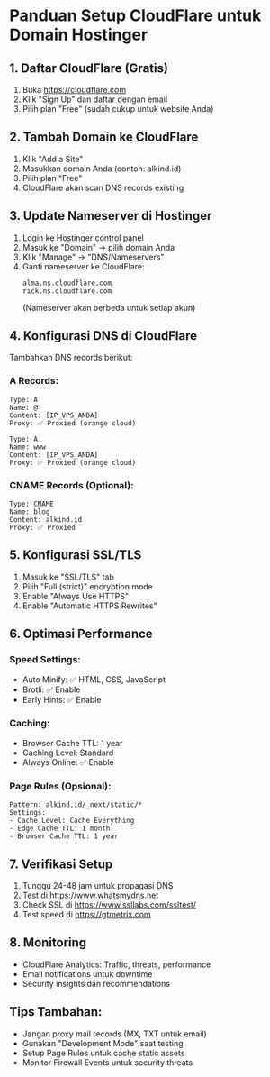 # Panduan Setup CloudFlare untuk Domain Hostinger

## 1. Daftar CloudFlare (Gratis)

1. Buka https://cloudflare.com
2. Klik "Sign Up" dan daftar dengan email
3. Pilih plan "Free" (sudah cukup untuk website Anda)

## 2. Tambah Domain ke CloudFlare

1. Klik "Add a Site"
2. Masukkan domain Anda (contoh: alkind.id)
3. Pilih plan "Free"
4. CloudFlare akan scan DNS records existing

## 3. Update Nameserver di Hostinger

1. Login ke Hostinger control panel
2. Masuk ke "Domain" → pilih domain Anda
3. Klik "Manage" → "DNS/Nameservers"
4. Ganti nameserver ke CloudFlare:
   ```
   alma.ns.cloudflare.com
   rick.ns.cloudflare.com
   ```
   (Nameserver akan berbeda untuk setiap akun)

## 4. Konfigurasi DNS di CloudFlare

Tambahkan DNS records berikut:

### A Records:

```
Type: A
Name: @
Content: [IP_VPS_ANDA]
Proxy: ✅ Proxied (orange cloud)

Type: A
Name: www
Content: [IP_VPS_ANDA]
Proxy: ✅ Proxied (orange cloud)
```

### CNAME Records (Optional):

```
Type: CNAME
Name: blog
Content: alkind.id
Proxy: ✅ Proxied
```

## 5. Konfigurasi SSL/TLS

1. Masuk ke "SSL/TLS" tab
2. Pilih "Full (strict)" encryption mode
3. Enable "Always Use HTTPS"
4. Enable "Automatic HTTPS Rewrites"

## 6. Optimasi Performance

### Speed Settings:

- Auto Minify: ✅ HTML, CSS, JavaScript
- Brotli: ✅ Enable
- Early Hints: ✅ Enable

### Caching:

- Browser Cache TTL: 1 year
- Caching Level: Standard
- Always Online: ✅ Enable

### Page Rules (Opsional):

```
Pattern: alkind.id/_next/static/*
Settings:
- Cache Level: Cache Everything
- Edge Cache TTL: 1 month
- Browser Cache TTL: 1 year
```

## 7. Verifikasi Setup

1. Tunggu 24-48 jam untuk propagasi DNS
2. Test di https://www.whatsmydns.net
3. Check SSL di https://www.ssllabs.com/ssltest/
4. Test speed di https://gtmetrix.com

## 8. Monitoring

- CloudFlare Analytics: Traffic, threats, performance
- Email notifications untuk downtime
- Security insights dan recommendations

## Tips Tambahan:

- Jangan proxy mail records (MX, TXT untuk email)
- Gunakan "Development Mode" saat testing
- Setup Page Rules untuk cache static assets
- Monitor Firewall Events untuk security threats
